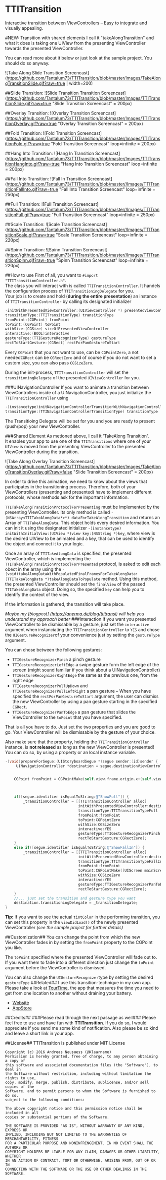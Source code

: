 TTITransition
=============

Interactive transition between ViewControllers – Easy to integrate and visually appealing.

#NEW: Transition with shared elements
I call it "takeAlongTransition" and what it does is taking one UIView from the presenting ViewController towards the presented ViewController.

You can read more about it below or just look at the sample project. You should do so anyway.

![Take Along Slide Transition Screencast](https://github.com/Tantalum73/TTITransition/blob/master/Images/TakeAlongTransitionSlide.gif?raw=true  | width=200)


##Slide Transition:
![Slide Transition Transition Screencast](https://github.com/Tantalum73/TTITransition/blob/master/Images/TTITransitionSlide.gif?raw=true "Slide Transition Screencast" = 200px)

##Overlay Transition:
![Overlay Transition Screencast](https://github.com/Tantalum73/TTITransition/blob/master/Images/TTITransitionOverlay.gif?raw=true "Overlay Transition Screencast"  = 200px)


##Fold Transition:
![Fold Transition Screencast](https://github.com/Tantalum73/TTITransition/blob/master/Images/TTITransitionFold.gif?raw=true "Fold Transition Screencast" loop=infinite  = 200px)

##Hang Into Transition:
![Hang In Transition Screencast](https://github.com/Tantalum73/TTITransition/blob/master/Images/TTITransitionHangInto.gif?raw=true "Hang Into Transition Screencast" loop=infinite  = 200px)

##Fall Into Transition:
![Fall In Transition Screencast](https://github.com/Tantalum73/TTITransition/blob/master//Images/TTITransitionFallInto.gif?raw=true "Fall Into Transition Screencast" loop=infinite  = 250px)

##Full Transition:
![Full Transition Screencast](https://github.com/Tantalum73/TTITransition/blob/master//Images/TTITransitionFull.gif?raw=true "Full Transition Screencast" loop=infinite  = 250px)

##Scale Transition:
![Scale Transition Screencast](https://github.com/Tantalum73/TTITransition/blob/master//Images/TTITransitionScale.gif?raw=true "Scale Transition Screencast" loop=infinite  = 220px)

##Spinn Transition:
![Spinn Transition Screencast](https://github.com/Tantalum73/TTITransition/blob/master//Images/TTITransitionSpinn.gif?raw=true "Spinn Transition Screencast" loop=infinite  = 220px)




##How to use
First of all, you want to ```#import "TTITransitionController.h"```.<br>
The class you will interact with is called ```TTITransitionController```.
It handels the configuration process of ```TTITransitioningDelegate``` for you.
<br>Your job is to create and hold (**during the entire presentation**) an instance of ```TTITransitionController``` by calling its designated initializer<br>

```Objective-C
-initWithPresentedViewController:(UIViewController *) presentedViewController
transitionType:(TTITransitionType) transitionType
fromPoint:(CGPoint) fromPoint
toPoint:(CGPoint) toPoint
withSize:(CGSize) sizeOfPresentedViewController
interactive:(BOOL)interactive
gestureType:(TTIGestureRecognizerType) gestureType
rectToStartGesture:(CGRect) rectForPanGestureToStart
```


Every ```CGPoint``` that you not want to use, can be ```CGPointZero```, a not needed```CGRect``` can be ```CGRectZero``` and of course if you do not want to set a custom size, you can also pass ```CGSizeZero```.

During the init-process, ```TTITransitionController``` will set the ```transitioningDelegate``` of the presented ```UIViewController``` for you.



###UINavigationController
If you want to animate a transition between ViewControllers inside of a UINavigationController, you just initialize the ```TTITransitionController``` using

```Objective-C
-(instancetype)initNavigationControllerTransitionWithNavigationController:(UINavigationController*) navigationController
transitionType:(TTINavigationControllerTransitionType) transitionType
```
The Transitioing Delegate will be set for you and you are ready to present (push/pop) your new ViewController.


###Shared Element
As metioned above, I call it 'TakeAlong Transition'.<br>
It enables your app to use one of the ```TTITransitions``` where one of your ```UIView``` is moved from the presenting ViewController to the presented ViewController during the transition.

![Take Along Overlay Transition Screencast](https://github.com/Tantalum73/TTITransition/blob/master/Images/TakeAlongTransitionOverlay.gif?raw=false "Slide Transition Screencast" = 200px)

In order to drive this animation, we need to know about the views that participates in the transitioning process.
Therefore, both of your ViewControllers (presenting and presented) have to implement different protocols, whose methods ask for the important information.

```TTITakeAlongTransitionProtocolForPresenting``` must be implemented by the presenting ViewController. Its only method is called ```-(NSArray<TTITakeAlongData*>*) dataForTakeAlongTransition``` and returns an Array of ```TTITakeAlongData```.
This object holds every desired information. You can init it using the designated initializer ```-(instancetype) initWithInitialView:(UIView *)view key:(NSString *)key```, where view is the desired UIView to be animated and a key, that can be used to identify the object and connect it to your logic.

Once an array of ```TTITakeAlongData``` is specified, the presented ViewController, which is implementing the ```TTITakeAlongTransitionProtocolForPresented``` protocol, is asked to edit each obect in the array using the ```-(void)takeAlongDataWithPopulatedFinalFramesForTakeAlongData:(TTITakeAlongData *)takeAlongDataToPopulate``` method.
Using this method, the presented ViewController should set the ```finalView``` of the passed ```TTITakeAlongData``` object.
Doing so, the specified ```key``` can help you to identify the context of the view.

If the information is gathered, the transition will take place.

*Maybe my [blogpost] (https://anerma.de/blog/ttitransi) will help you understand my approach better*
###Interaction
If you want you presented ViewController to be dismissable by a gesture, just set the ```interactive``` argument when instanciating the ```TTITransitionController``` to ```YES``` and chose the ```UIGestureRecognizer```of your convenience just by setting the ```gestureType``` argument.

You can chose between the following gestures:
* ```TTIGestureRecognizerPinch``` a pinch gesture
* ```TTIGestureRecognizerLeftEdge``` a swipe gesture form the left edge of the screen (might sound familiar if you think about a UINavigationController)
* ```TTIGestureRecognizerRightEdge``` the same as the previous one, from the right edge
* ```TTIGestureRecognizerPullUpDown``` and ```TTIGestureRecognizerPullLeftRight``` a pan gesture – When you have specified the ```rectForPanGestureToStart``` argument, the user can dismiss the new ViewController by using a pan gesture starting in the specified ```CGRect```.
* ```TTIGestureRecognizerPanToEdge``` a pan gesture that slides the ViewController to the ```toPoint``` that you have specified.

That is all you have to do. Just set the two properties and you are good to go. Your ViewController will be dismissable by the gesture of your choice.

Also make sure that the property, holding the ```TTITransitionController``` instance, is **not released** as long as the new ViewController is presented!
You can do so, by using a property or an local instance variable.


```Objective-C
-(void)prepareForSegue:(UIStoryboardSegue *)segue sender:(id)sender {
     UINavigationController *destination = segue.destinationViewController;


    CGPoint fromPoint = CGPointMake(self.view.frame.origin.x+(self.view.frame.size.width/2), self.view.frame.origin.y+(self.view.frame.size.height/2));



    if([segue.identifier isEqualToString:@"ShowFull"]) {
        _transitionController = [[TTITransitionController alloc]
                                 initWithPresentedViewController:destination
                                 transitionType:TTITransitionTypeFull
                                 fromPoint:fromPoint
                                 toPoint:CGPointZero
                                 withSize:CGSizeZero
                                 interactive:YES
                                 gestureType:TTIGestureRecognizerPinch
                                 rectToStartGesture:CGRectZero];
    }
    else if([segue.identifier isEqualToString:@"ShowFallIn"]) {
        _transitionController = [[TTITransitionController alloc]
                                 initWithPresentedViewController:destination
                                 transitionType:TTITransitionTypeFallIn
                                 fromPoint:fromPoint
                                 toPoint:CGPointMake([UIScreen mainScreen].bounds.size.width/2.0, 0)
                                 withSize:CGSizeZero
                                 interactive:YES
                                 gestureType:TTIGestureRecognizerPanToEdge
                                 rectToStartGesture:CGRectZero];
    }   
    //... just set the transition and gesture type you want
    destination.transitioningDelegate = _transitionDelegate;
}

```

**Tip:**
If you want to see the actual ```tintColor``` in the performing transition, you can set this property in the ```viewDidLoad()``` of the newly presented ViewController *(see the sample project for further details)*

##Customization##
You can change the point from which the new ViewController fades in by setting the `fromPoint` property to the CGPoint you like.

The ```toPoint``` specified where the presented ViewController will fade out to.
If you want them to fade into a different direction just change the `toPoint` argument before the ViewController is dismissed.

You can also change the ```UIGestureRecognizer```type by setting the desired ```gestureType```
##Related##
I use this transition-technique in my own app.
Please take a look at [TourTime](https://anerma.de/TourTime/), the app that measures the time you need to get from one location to another without draining your battery.
- [Website](https://anerma.de/TourTime/)
- [AppStore](https://itunes.apple.com/app/id848979893)

##Credits##
###Please read through the next passage as well###
Please feel free to use and have fun with **TTITransition**. If you do so, I would appreciate if you send me some kind of notification.
Also please be so kind and leave a short link in your app.

##License##
TTITransition is published under MIT License

    Copyright (c) 2016 Andreas Neusuess (@Klaarname)
    Permission is hereby granted, free of charge, to any person obtaining a copy of
    this software and associated documentation files (the "Software"), to deal in
    the Software without restriction, including without limitation the rights to use,
    copy, modify, merge, publish, distribute, sublicense, and/or sell copies of the
    Software, and to permit persons to whom the Software is furnished to do so,
    subject to the following conditions:

    The above copyright notice and this permission notice shall be included in all
    copies or substantial portions of the Software.

    THE SOFTWARE IS PROVIDED "AS IS", WITHOUT WARRANTY OF ANY KIND, EXPRESS OR
    IMPLIED, INCLUDING BUT NOT LIMITED TO THE WARRANTIES OF MERCHANTABILITY, FITNESS
    FOR A PARTICULAR PURPOSE AND NONINFRINGEMENT. IN NO EVENT SHALL THE AUTHORS OR
    COPYRIGHT HOLDERS BE LIABLE FOR ANY CLAIM, DAMAGES OR OTHER LIABILITY, WHETHER
    IN AN ACTION OF CONTRACT, TORT OR OTHERWISE, ARISING FROM, OUT OF OR IN
    CONNECTION WITH THE SOFTWARE OR THE USE OR OTHER DEALINGS IN THE SOFTWARE.
